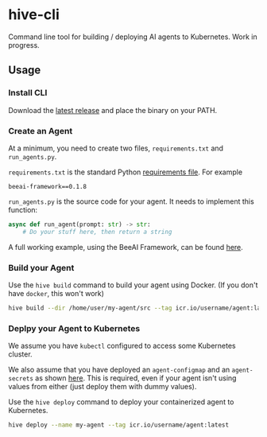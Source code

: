 # hive-cli

Command line tool for building / deploying AI agents to Kubernetes. Work in progress.

## Usage

### Install CLI

Download the [latest release](https://github.com/psschwei/hive-cli/releases) and place the binary on your PATH.

### Create an Agent

At a minimum, you need to create two files, `requirements.txt` and `run_agents.py`.

`requirements.txt` is the standard Python [requirements file](https://pip.pypa.io/en/stable/reference/requirements-file-format/). For example

```
beeai-framework==0.1.8
```

`run_agents.py` is the source code for your agent. It needs to implement this function:

```python
async def run_agent(prompt: str) -> str:
    # Do your stuff here, then return a string
```

A full working example, using the BeeAI Framework, can be found [here](https://github.com/psschwei/bees-in-a-pod/tree/main/agents/custom-agent).

### Build your Agent

Use the `hive build` command to build your agent using Docker. (If you don't have `docker`, this won't work)

```bash
hive build --dir /home/user/my-agent/src --tag icr.io/username/agent:latest
```

### Deplpy your Agent to Kubernetes

We assume you have `kubectl` configured to access some Kubernetes cluster.

We also assume that you have deployed an `agent-configmap` and an `agent-secrets` as shown [here](https://github.com/psschwei/bees-in-a-pod/blob/main/config/deploy.yaml). This is required, even if your agent isn't using values from either (just deploy them with dummy values).

Use the `hive deploy` command to deploy your containerized agent to Kubernetes.

```bash
hive deploy --name my-agent --tag icr.io/username/agent:latest
```
